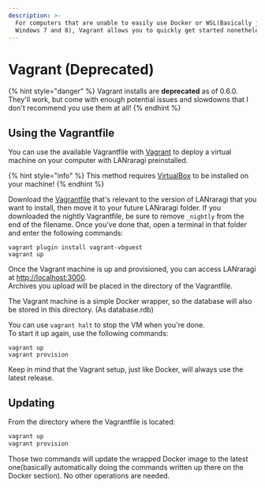 ```yaml
---
description: >-
  For computers that are unable to easily use Docker or WSL(Basically just
  Windows 7 and 8), Vagrant allows you to quickly get started nonetheless.
---
```


# Vagrant \(Deprecated\)

{% hint style="danger" %}
Vagrant installs are **deprecated** as of 0.6.0. They'll work, but come with enough potential issues and slowdowns that I don't recommend you use them at all!
{% endhint %}

## Using the Vagrantfile

You can use the available Vagrantfile with [Vagrant](https://www.vagrantup.com/downloads.html) to deploy a virtual machine on your computer with LANraragi preinstalled.

{% hint style="info" %}
This method requires [VirtualBox](https://www.virtualbox.org/) to be installed on your machine!
{% endhint %}

Download the [Vagrantfile](https://github.com/Difegue/LANraragi/tree/dev/tools/build/vagrant) that's relevant to the version of LANraragi that you want to install, then move it to your future LANraragi folder. If you downloaded the nightly Vagrantfile, be sure to remove `_nightly` from the end of the filename. Once you've done that, open a terminal in that folder and enter the following commands:

```text
vagrant plugin install vagrant-vbguest
vagrant up
```

Once the Vagrant machine is up and provisioned, you can access LANraragi at [http://localhost:3000](http://localhost:3000).  
Archives you upload will be placed in the directory of the Vagrantfile.

The Vagrant machine is a simple Docker wrapper, so the database will also be stored in this directory. \(As database.rdb\)

You can use `vagrant halt` to stop the VM when you're done.  
To start it up again, use the following commands:

```text
vagrant up
vagrant provision
```

Keep in mind that the Vagrant setup, just like Docker, will always use the latest release.

## Updating

From the directory where the Vagrantfile is located:

```bash
vagrant up
vagrant provision
```

Those two commands will update the wrapped Docker image to the latest one\(basically automatically doing the commands written up there on the Docker section\). No other operations are needed.

